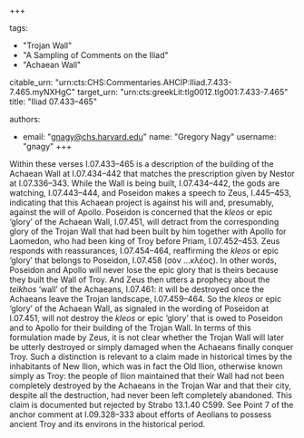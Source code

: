 +++

tags:
- "Trojan Wall"
- "A Sampling of Comments on the Iliad"
- "Achaean Wall"

citable_urn: "urn:cts:CHS:Commentaries.AHCIP:Iliad.7.433-7.465.myNXHgC"
target_urn: "urn:cts:greekLit:tlg0012.tlg001:7.433-7.465"
title: "Iliad 07.433–465"

authors:
- email: "gnagy@chs.harvard.edu"
  name: "Gregory Nagy"
  username: "gnagy"
+++

<p>Within these verses I.07.433–465 is a description of the building of the Achaean Wall at I.07.434–442 that matches the prescription given by Nestor at I.07.336–343. While the Wall is being built, I.07.434–442, the gods are watching, I.07.443–444, and Poseidon makes a speech to Zeus, I.445–453, indicating that this Achaean project is against his will and, presumably, against the will of Apollo. Poseidon is concerned that the <em>kleos</em> or epic ‘glory’ of the Achaean Wall, I.07.451, will detract from the corresponding glory of the Trojan Wall that had been built by him together with Apollo for Laomedon, who had been king of Troy before Priam, I.07.452–453. Zeus responds with reassurances, I.07.454–464, reaffirming the <em>kleos</em> or epic ‘glory’ that belongs to Poseidon, I.07.458 (σὸν …κλέος). In other words, Poseidon and Apollo will never lose the epic glory that is theirs because they built the Wall of Troy. And Zeus then utters a prophecy about the <em>teikhos</em> ‘wall’ of the Achaeans, I.07.461: it will be destroyed once the Achaeans leave the Trojan landscape, I.07.459–464. So the <em>kleos</em> or epic ‘glory’ of the Achaean Wall, as signaled in the wording of Poseidon at I.07.451, will not destroy the <em>kleos</em> or epic ‘glory’ that is owed to Poseidon and to Apollo for their building of the Trojan Wall. In terms of this formulation made by Zeus, it is not clear whether the Trojan Wall will later be utterly destroyed or simply damaged when the Achaeans finally conquer Troy. Such a distinction is relevant to a claim made in historical times by the inhabitants of New Ilion, which was in fact the Old Ilion, otherwise known simply as Troy: the people of Ilion maintained that their Wall had not been completely destroyed by the Achaeans in the Trojan War and that their city, despite all the destruction, had never been left completely abandoned. This claim is documented but rejected by Strabo 13.1.40 C599. See Point 7 of the anchor comment at I.09.328–333 about efforts of Aeolians to possess ancient Troy and its environs in the historical period.</p>